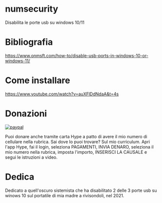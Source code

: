 # numsecurity
Disabilita le porte usb su windows 10/11

# Bibliografia

https://www.onmsft.com/how-to/disable-usb-ports-in-windows-10-or-windows-11/

# Come installare

https://www.youtube.com/watch?v=auXFlDdNdaA&t=4s

# Donazioni

[![paypal](https://www.paypalobjects.com/it_IT/IT/i/btn/btn_donateCC_LG.gif)](https://www.paypal.com/cgi-bin/webscr?cmd=_s-xclick&hosted_button_id=H4ZHTFRCETWXG)

Puoi donare anche tramite carta Hype a patto di avere il mio numero di cellulare nella rubrica. Sai dove lo puoi trovare? Sul mio curriculum.
Apri l'app Hype, fai il login, seleziona PAGAMENTI, INVIA DENARO, seleziona il mio numero nella rubrica, imposta l'importo, INSERISCI LA CAUSALE e segui le istruzioni a video.

# Dedica

Dedicato a quell'oscuro sistemista che ha disabilitato 2 delle 3 porte usb su winows 10 sul portatile di mia madre a rivisondoli, nel 2021.
